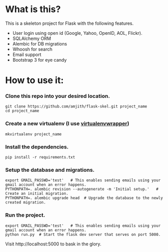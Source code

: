 # What is this?

This is a skeleton project for Flask with the following features.

* User login using open id (Google, Yahoo, OpenID, AOL, Flickr).
* SQLAlchemy ORM
* Alembic for DB migrations
* Whoosh for search
* Email support
* Bootstrap 3 for eye candy

# How to use it:

### Clone this repo into your desired location. 

    git clone https://github.com/amjith/flask-skel.git project_name
    cd project_name

### Create a new virtualenv (I use [virtualenvwrapper](http://virtualenvwrapper.readthedocs.org/en/latest/))

    mkvirtualenv project_name 

### Install the dependencies.

    pip install -r requirements.txt 

### Setup the database and migrations.

    export GMAIL_PASSWD='test'   # This enables sending emails using your gmail account when an error happens.
    PYTHONPATH=. alembic revision --autogenerate -m 'Initial setup.'   # Create an initial migration.
    PYTHONPATH=. alembic upgrade head  # Upgrade the database to the newly created migration.

### Run the project.

    export GMAIL_PASSWD='test'   # This enables sending emails using your gmail account when an error happens.
    python run.py  # Start the flask dev server that serves on port 5000.

Visit http://localhost:5000 to bask in the glory.

